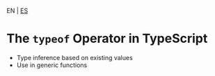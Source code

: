 <!-- MULTILANGUAJE MENU START -->
EN | [ES](https://lckpig.gitbook.io/es-practical-dev-handbook/typescript/advanced-types/typeof-operator)
<!-- MULTILANGUAJE MENU END -->

# The `typeof` Operator in TypeScript

- Type inference based on existing values
- Use in generic functions 